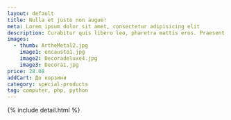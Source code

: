 ```yaml
---
layout: default
title: Nulla et justo non augue!
meta: Lorem ipsum dolor sit amet, consectetur adipisicing elit
description: Curabitur quis libero leo, pharetra mattis eros. Praesent consequat libero eget dolor convallis vel rhoncus magna scelerisque. Donec nisl ante, elementum eget posuere a, consectetur a metus. Proin a adipiscing sapien. Suspendisse vehicula porta lectus vel semper. Nullam sapien elit, lacinia eu tristique non.posuere at mi. Morbi at turpis id urna ullamcorper ullamcorper.
images:
  - thumb: ArtheMetal2.jpg
    image1: encausto1.jpg
    image2: Decoradeluxe4.jpg
    image3: Decora1.jpg
price: 28.08
addCart: До корзини
category: special-products
tag: computer, php, python
---
```

{% include detail.html %}
